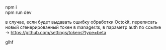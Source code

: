 npm i <br>
npm run dev

в случае, если будет выдавать ошибку обработки Octokit, переписать новый сгенерированный токен в manager.ts, в параметр auth
по ссылке → https://github.com/settings/tokens?type=beta 

glhf
